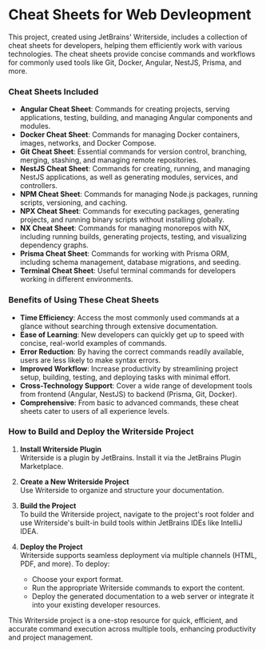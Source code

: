 
# Cheat Sheets for Web Devleopment

This project, created using JetBrains' Writerside, includes a collection of cheat sheets for developers, helping them efficiently work with various technologies. The cheat sheets provide concise commands and workflows for commonly used tools like Git, Docker, Angular, NestJS, Prisma, and more.

### Cheat Sheets Included

- **Angular Cheat Sheet**: Commands for creating projects, serving applications, testing, building, and managing Angular components and modules.
- **Docker Cheat Sheet**: Commands for managing Docker containers, images, networks, and Docker Compose.
- **Git Cheat Sheet**: Essential commands for version control, branching, merging, stashing, and managing remote repositories.
- **NestJS Cheat Sheet**: Commands for creating, running, and managing NestJS applications, as well as generating modules, services, and controllers.
- **NPM Cheat Sheet**: Commands for managing Node.js packages, running scripts, versioning, and caching.
- **NPX Cheat Sheet**: Commands for executing packages, generating projects, and running binary scripts without installing globally.
- **NX Cheat Sheet**: Commands for managing monorepos with NX, including running builds, generating projects, testing, and visualizing dependency graphs.
- **Prisma Cheat Sheet**: Commands for working with Prisma ORM, including schema management, database migrations, and seeding.
- **Terminal Cheat Sheet**: Useful terminal commands for developers working in different environments.

### Benefits of Using These Cheat Sheets

- **Time Efficiency**: Access the most commonly used commands at a glance without searching through extensive documentation.
- **Ease of Learning**: New developers can quickly get up to speed with concise, real-world examples of commands.
- **Error Reduction**: By having the correct commands readily available, users are less likely to make syntax errors.
- **Improved Workflow**: Increase productivity by streamlining project setup, building, testing, and deploying tasks with minimal effort.
- **Cross-Technology Support**: Cover a wide range of development tools from frontend (Angular, NestJS) to backend (Prisma, Git, Docker).
- **Comprehensive**: From basic to advanced commands, these cheat sheets cater to users of all experience levels.

### How to Build and Deploy the Writerside Project

1. **Install Writerside Plugin**  
   Writerside is a plugin by JetBrains. Install it via the JetBrains Plugin Marketplace.

2. **Create a New Writerside Project**  
   Use Writerside to organize and structure your documentation.

3. **Build the Project**  
   To build the Writerside project, navigate to the project's root folder and use Writerside's built-in build tools within JetBrains IDEs like IntelliJ IDEA.

4. **Deploy the Project**  
   Writerside supports seamless deployment via multiple channels (HTML, PDF, and more). To deploy:
   - Choose your export format.
   - Run the appropriate Writerside commands to export the content.
   - Deploy the generated documentation to a web server or integrate it into your existing developer resources.

This Writerside project is a one-stop resource for quick, efficient, and accurate command execution across multiple tools, enhancing productivity and project management.
